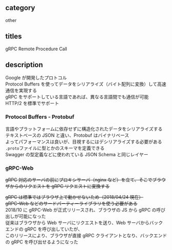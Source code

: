 ## category

other

## titles

gRPC
Remote Procedure Call

## description

Google が開発したプロトコル  
Protocol Buffers を使ってデータをシリアライズ（バイト配列に変換）して高速通信を実現する  
gRPC をサポートしている言語であれば、異なる言語間でも通信が可能  
HTTP/2 を標準でサポート

### Protocol Buffers - Protobuf

言語やプラットフォームに依存せずに構造化されたデータをシリアライズする  
テキストベースの JSON と違い、Protobuf はバイナリベース  
よってパフォーマンスは良いが、目視するにはデシリアライズする必要がある  
`.proto`ファイルに型とかのスキーマを定義できる  
Swagger の型定義などに使われている JSON Schema と同じレイヤー

### gRPC-Web

~~gRPC 対応のサーバの前にプロキシサーバ（nginx など）を立て、そこでブラウザからのリクエストを gRPC リクエストに変換する~~

~~gRPC は標準ではブラウザ上で動かせないため（2018/04/24 現在）~~  
~~gRPC-Web などのサードパーティーライブラリを使う必要がある~~  
2018/10 に gRPC-Web が正式リリースされ、ブラウザの JS から gRPC の呼び出しが可能になった  
従来はブラウザから Web サーバにリクエストを送り、Web サーバからバックエンドの gRPC を呼び出していたが、  
このリリースにより、ブラウザが直接 gRPC クライアントとなり、バックエンドの gRPC を呼び出せるようになった
